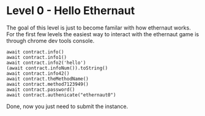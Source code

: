 # Level 0 - Hello Ethernaut

The goal of this level is just to become familar with how ethernaut works. For the first few levels the easiest way to interact with the ethernaut game is through chrome dev tools console.

```
await contract.info()
await contract.info1()
await contract.info2('hello')
(await contract.infoNum()).toString()
await contract.info42()
await contract.theMethodName()
await contract.method7123949()
await contract.password()
await contract.authenicate("ethernaut0")
```
Done, now you just need to submit the instance. 